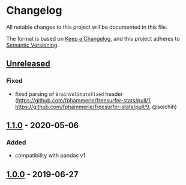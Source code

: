 # Changelog
All notable changes to this project will be documented in this file.

The format is based on [Keep a Changelog](https://keepachangelog.com/en/1.0.0/),
and this project adheres to [Semantic Versioning](https://semver.org/spec/v2.0.0.html).

## [Unreleased]
### Fixed
- fixed parsing of `BrainVolStatsFixed` header
  (https://github.com/fphammerle/freesurfer-stats/pull/1,
  https://github.com/fphammerle/freesurfer-stats/pull/9,
  @soichih)

## [1.1.0] - 2020-05-06
### Added
- compatibility with pandas v1

## [1.0.0] - 2019-06-27

[Unreleased]: https://github.com/fphammerle/freesurfer-stats/compare/1.1.0...HEAD
[1.1.0]: https://github.com/fphammerle/freesurfer-stats/compare/1.0.0...1.1.0
[1.0.0]: https://github.com/fphammerle/freesurfer-stats/tree/1.0.0
